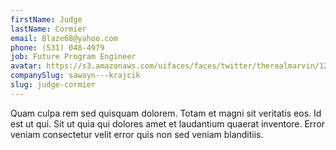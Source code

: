 ```yaml
---
firstName: Judge
lastName: Cormier
email: Blaze68@yahoo.com
phone: (531) 048-4979
job: Future Program Engineer
avatar: https://s3.amazonaws.com/uifaces/faces/twitter/therealmarvin/128.jpg
companySlug: sawayn---krajcik
slug: judge-cormier
---
```

Quam culpa rem sed quisquam dolorem. Totam et magni sit veritatis eos. Id est ut qui. Sit ut quia qui dolores amet et laudantium quaerat inventore. Error veniam consectetur velit error quis non sed veniam blanditiis.
